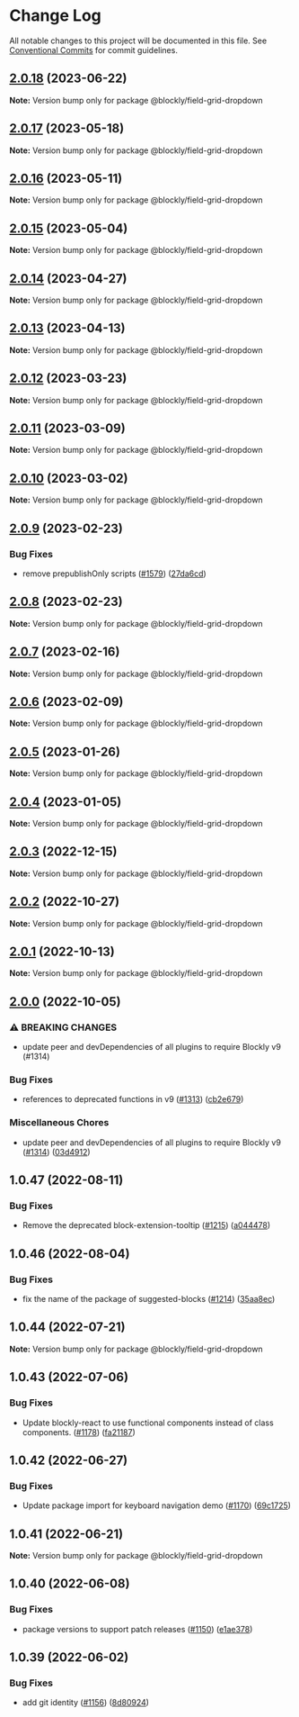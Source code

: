 # Change Log

All notable changes to this project will be documented in this file.
See [Conventional Commits](https://conventionalcommits.org) for commit guidelines.

## [2.0.18](https://github.com/google/blockly-samples/compare/@blockly/field-grid-dropdown@2.0.17...@blockly/field-grid-dropdown@2.0.18) (2023-06-22)

**Note:** Version bump only for package @blockly/field-grid-dropdown





## [2.0.17](https://github.com/google/blockly-samples/compare/@blockly/field-grid-dropdown@2.0.16...@blockly/field-grid-dropdown@2.0.17) (2023-05-18)

**Note:** Version bump only for package @blockly/field-grid-dropdown





## [2.0.16](https://github.com/google/blockly-samples/compare/@blockly/field-grid-dropdown@2.0.15...@blockly/field-grid-dropdown@2.0.16) (2023-05-11)

**Note:** Version bump only for package @blockly/field-grid-dropdown





## [2.0.15](https://github.com/google/blockly-samples/compare/@blockly/field-grid-dropdown@2.0.14...@blockly/field-grid-dropdown@2.0.15) (2023-05-04)

**Note:** Version bump only for package @blockly/field-grid-dropdown





## [2.0.14](https://github.com/google/blockly-samples/compare/@blockly/field-grid-dropdown@2.0.13...@blockly/field-grid-dropdown@2.0.14) (2023-04-27)

**Note:** Version bump only for package @blockly/field-grid-dropdown





## [2.0.13](https://github.com/google/blockly-samples/compare/@blockly/field-grid-dropdown@2.0.12...@blockly/field-grid-dropdown@2.0.13) (2023-04-13)

**Note:** Version bump only for package @blockly/field-grid-dropdown





## [2.0.12](https://github.com/google/blockly-samples/compare/@blockly/field-grid-dropdown@2.0.11...@blockly/field-grid-dropdown@2.0.12) (2023-03-23)

**Note:** Version bump only for package @blockly/field-grid-dropdown





## [2.0.11](https://github.com/google/blockly-samples/compare/@blockly/field-grid-dropdown@2.0.10...@blockly/field-grid-dropdown@2.0.11) (2023-03-09)

**Note:** Version bump only for package @blockly/field-grid-dropdown





## [2.0.10](https://github.com/google/blockly-samples/compare/@blockly/field-grid-dropdown@2.0.9...@blockly/field-grid-dropdown@2.0.10) (2023-03-02)

**Note:** Version bump only for package @blockly/field-grid-dropdown





## [2.0.9](https://github.com/google/blockly-samples/compare/@blockly/field-grid-dropdown@2.0.8...@blockly/field-grid-dropdown@2.0.9) (2023-02-23)


### Bug Fixes

* remove prepublishOnly scripts ([#1579](https://github.com/google/blockly-samples/issues/1579)) ([27da6cd](https://github.com/google/blockly-samples/commit/27da6cd04c38f6ba417f4e7446bb6218c475448d))



## [2.0.8](https://github.com/google/blockly-samples/compare/@blockly/field-grid-dropdown@2.0.7...@blockly/field-grid-dropdown@2.0.8) (2023-02-23)

**Note:** Version bump only for package @blockly/field-grid-dropdown





## [2.0.7](https://github.com/google/blockly-samples/compare/@blockly/field-grid-dropdown@2.0.6...@blockly/field-grid-dropdown@2.0.7) (2023-02-16)

**Note:** Version bump only for package @blockly/field-grid-dropdown





## [2.0.6](https://github.com/google/blockly-samples/compare/@blockly/field-grid-dropdown@2.0.5...@blockly/field-grid-dropdown@2.0.6) (2023-02-09)

**Note:** Version bump only for package @blockly/field-grid-dropdown





## [2.0.5](https://github.com/google/blockly-samples/compare/@blockly/field-grid-dropdown@2.0.4...@blockly/field-grid-dropdown@2.0.5) (2023-01-26)

**Note:** Version bump only for package @blockly/field-grid-dropdown





## [2.0.4](https://github.com/google/blockly-samples/compare/@blockly/field-grid-dropdown@2.0.3...@blockly/field-grid-dropdown@2.0.4) (2023-01-05)

**Note:** Version bump only for package @blockly/field-grid-dropdown





## [2.0.3](https://github.com/google/blockly-samples/compare/@blockly/field-grid-dropdown@2.0.2...@blockly/field-grid-dropdown@2.0.3) (2022-12-15)

**Note:** Version bump only for package @blockly/field-grid-dropdown





## [2.0.2](https://github.com/google/blockly-samples/compare/@blockly/field-grid-dropdown@2.0.1...@blockly/field-grid-dropdown@2.0.2) (2022-10-27)

**Note:** Version bump only for package @blockly/field-grid-dropdown





## [2.0.1](https://github.com/google/blockly-samples/compare/@blockly/field-grid-dropdown@2.0.0...@blockly/field-grid-dropdown@2.0.1) (2022-10-13)

**Note:** Version bump only for package @blockly/field-grid-dropdown





## [2.0.0](https://github.com/google/blockly-samples/compare/@blockly/field-grid-dropdown@1.0.47...@blockly/field-grid-dropdown@2.0.0) (2022-10-05)


### ⚠ BREAKING CHANGES

* update peer and devDependencies of all plugins to require Blockly v9 (#1314)

### Bug Fixes

* references to deprecated functions in v9 ([#1313](https://github.com/google/blockly-samples/issues/1313)) ([cb2e679](https://github.com/google/blockly-samples/commit/cb2e67987e0b62a77c26adc660cc6ade1ba67954))


### Miscellaneous Chores

* update peer and devDependencies of all plugins to require Blockly v9 ([#1314](https://github.com/google/blockly-samples/issues/1314)) ([03d4912](https://github.com/google/blockly-samples/commit/03d4912c42c8de0f30493037ccc28dddaea0f266))



## 1.0.47 (2022-08-11)


### Bug Fixes

* Remove the deprecated block-extension-tooltip ([#1215](https://github.com/google/blockly-samples/issues/1215)) ([a044478](https://github.com/google/blockly-samples/commit/a044478c86a73e3065bc866e427f175cbec6fc13))





## 1.0.46 (2022-08-04)


### Bug Fixes

* fix the name of the package of suggested-blocks ([#1214](https://github.com/google/blockly-samples/issues/1214)) ([35aa8ec](https://github.com/google/blockly-samples/commit/35aa8ec73a60a4eb5b1e80cb2fc71dcd83d05e27))





## 1.0.44 (2022-07-21)

**Note:** Version bump only for package @blockly/field-grid-dropdown





## 1.0.43 (2022-07-06)


### Bug Fixes

* Update blockly-react to use functional components instead of class components. ([#1178](https://github.com/google/blockly-samples/issues/1178)) ([fa21187](https://github.com/google/blockly-samples/commit/fa21187cdbe4ec3a5c69f185540dd68a98eb69d7))





## 1.0.42 (2022-06-27)


### Bug Fixes

* Update package import for keyboard navigation demo ([#1170](https://github.com/google/blockly-samples/issues/1170)) ([69c1725](https://github.com/google/blockly-samples/commit/69c1725b775279fcc397dc178935208d5f42b08c))





## 1.0.41 (2022-06-21)

**Note:** Version bump only for package @blockly/field-grid-dropdown





## 1.0.40 (2022-06-08)


### Bug Fixes

* package versions to support patch releases ([#1150](https://github.com/google/blockly-samples/issues/1150)) ([e1ae378](https://github.com/google/blockly-samples/commit/e1ae378d779531621c3d948566257d069002963f))





## 1.0.39 (2022-06-02)


### Bug Fixes

* add git identity ([#1156](https://github.com/google/blockly-samples/issues/1156)) ([8d80924](https://github.com/google/blockly-samples/commit/8d809243b277375beb2ce75d4e157b5e17f78193))

